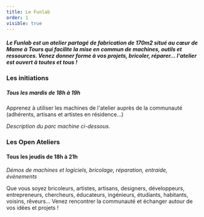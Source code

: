 ```yaml
---
title: Le Funlab
order: 1
visible: true
---
```

##### Le Funlab est un atelier partagé de fabrication de 170m2 situé au cœur de Mame à Tours qui facilite la mise en commun de machines, outils et ressources. Venez donner forme à vos projets, bricoler, réparer... l'atelier est ouvert à toutes et tous !

### Les initiations 
##### Tous les mardis de 18h à 19h
Apprenez à utiliser les machines de l'atelier auprès de la communauté (adhérents, artisans et artistes en résidence...)

*Description du parc machine ci-dessous.*

### Les Open Ateliers 
#### Tous les jeudis de 18h à 21h

*Démos de machines et logiciels, bricolage, réparation, entraide, évènements*

Que vous soyez bricoleurs, artistes, artisans, designers, développeurs, entrepreneurs, chercheurs, éducateurs, ingénieurs, étudiants, habitants, voisins, rêveurs... Venez rencontrer la communauté et échanger autour de vos idées et projets !